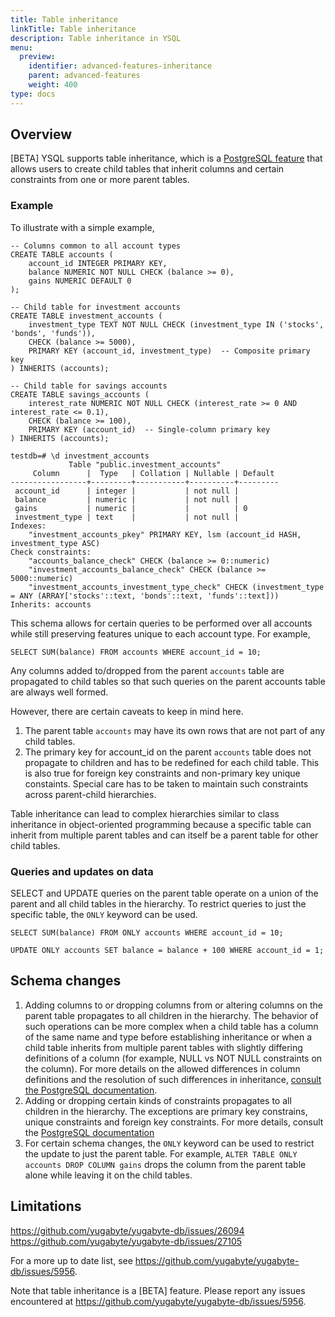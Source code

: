 ```yaml
---
title: Table inheritance
linkTitle: Table inheritance
description: Table inheritance in YSQL
menu:
  preview:
    identifier: advanced-features-inheritance
    parent: advanced-features
    weight: 400
type: docs
---
```



## Overview

[BETA] YSQL supports table inheritance, which is a [PostgreSQL feature](https://www.postgresql.org/docs/current/ddl-inherit.html) that allows users to create child tables that inherit columns and certain constraints from one or more parent tables.  

### Example

To illustrate with a simple example,

```
-- Columns common to all account types
CREATE TABLE accounts (
    account_id INTEGER PRIMARY KEY,
    balance NUMERIC NOT NULL CHECK (balance >= 0),
    gains NUMERIC DEFAULT 0
);

-- Child table for investment accounts
CREATE TABLE investment_accounts (
    investment_type TEXT NOT NULL CHECK (investment_type IN ('stocks', 'bonds', 'funds')),
    CHECK (balance >= 5000),
    PRIMARY KEY (account_id, investment_type)  -- Composite primary key
) INHERITS (accounts);

-- Child table for savings accounts
CREATE TABLE savings_accounts (
    interest_rate NUMERIC NOT NULL CHECK (interest_rate >= 0 AND interest_rate <= 0.1),
    CHECK (balance >= 100),
    PRIMARY KEY (account_id)  -- Single-column primary key
) INHERITS (accounts);

testdb=# \d investment_accounts
             Table "public.investment_accounts"
     Column      |  Type   | Collation | Nullable | Default
-----------------+---------+-----------+----------+---------
 account_id      | integer |           | not null |
 balance         | numeric |           | not null |
 gains           | numeric |           |          | 0
 investment_type | text    |           | not null |
Indexes:
    "investment_accounts_pkey" PRIMARY KEY, lsm (account_id HASH, investment_type ASC)
Check constraints:
    "accounts_balance_check" CHECK (balance >= 0::numeric)
    "investment_accounts_balance_check" CHECK (balance >= 5000::numeric)
    "investment_accounts_investment_type_check" CHECK (investment_type = ANY (ARRAY['stocks'::text, 'bonds'::text, 'funds'::text]))
Inherits: accounts
```

This schema allows for certain queries to be performed over all accounts while still preserving features unique to each account type. For example,

```
SELECT SUM(balance) FROM accounts WHERE account_id = 10;
```

Any columns added to/dropped from the parent `accounts` table are propagated to child tables so that such queries on the parent accounts table are always well formed. 

However, there are certain caveats to keep in mind here.
1. The parent table `accounts` may have its own rows that are not part of any child tables.
2. The primary key for account_id on the parent `accounts` table does not propagate to children and has to be redefined for each child table. This is also true for foreign key constraints and non-primary key unique constaints. Special care has to be taken to maintain such constraints across parent-child hierarchies.

Table inheritance can lead to complex hierarchies similar to class inheritance in object-oriented programming because a specific table can inherit from multiple parent tables and can itself be a parent table for other child tables.

### Queries and updates on data

SELECT and UPDATE queries on the parent table operate on a union of the parent and all child tables in the hierarchy. To restrict queries to just the specific table, the `ONLY` keyword can be used.

```
SELECT SUM(balance) FROM ONLY accounts WHERE account_id = 10;

UPDATE ONLY accounts SET balance = balance + 100 WHERE account_id = 1;
```

## Schema changes

1. Adding columns to or dropping columns from  or altering columns on the parent table propagates to all children in the hierarchy. The behavior of such operations can be more complex when a child table has a column of the same name and type before establishing inheritance or when a child table inherits from multiple parent tables with slightly differing definitions of a column (for example, NULL vs NOT NULL constraints on the column). For more details on the allowed differences in column definitions and the resolution of such differences in inheritance, [consult the PostgreSQL documentation](https://www.postgresql.org/docs/current/ddl-inherit.html).
2. Adding or dropping certain kinds of constraints propagates to all children in the hierarchy. The exceptions are primary key constrains, unique constraints and foreign key constraints. For more details, consult the [PostgreSQL documentation](https://www.postgresql.org/docs/current/ddl-inherit.html)
3. For certain schema changes, the `ONLY` keyword can be used to restrict the update to just the parent table. For example, `ALTER TABLE ONLY accounts DROP COLUMN gains` drops the column from the parent table alone while leaving it on the child tables.


## Limitations


https://github.com/yugabyte/yugabyte-db/issues/26094
https://github.com/yugabyte/yugabyte-db/issues/27105

For a more up to date list, see https://github.com/yugabyte/yugabyte-db/issues/5956.

Note that table inheritance is a [BETA] feature. Please report any issues encountered at https://github.com/yugabyte/yugabyte-db/issues/5956.
